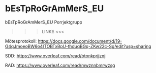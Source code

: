 # bEsTpRoGrAmMerS_EU
bEsTpRoGrAmMerS_EU Porrjektgrupp

>>> LINKS <<<

Mötesprotokoll: https://docs.google.com/document/d/19-G4qJmoeoBW6o4ITOBTxBpU-thduqBGq-ZKw22c-Sg/edit?usp=sharing

SDD: https://www.overleaf.com/read/btpnkprjjznj

RAD: https://www.overleaf.com/read/mwznnbmrwzsg
